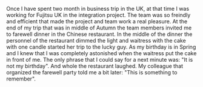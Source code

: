 Once I have spent two month in business trip in the UK, at that time I was working for Fujitsu UK in the integration project. The team was so freindly and efficient that made the project and team work a real pleasure.
At the end of my trip that was in middle of Autumn the team members invited me to farewell dinner in the Chinese restaurant.
In the middle of the dinner the personnel of the restaurant dimmed the light and waitress with the cake with one candle started her trip to the lucky guy. As my birthday is in Spring and I knew that I was completely astonished when the waitress put the cake in front of me. The only phrase that I could say for a next minute was: "It is not my birthday".
And whole the restaurant laughed. My colleague that organized the farewell party told me a bit later:
"This is something to remember".
